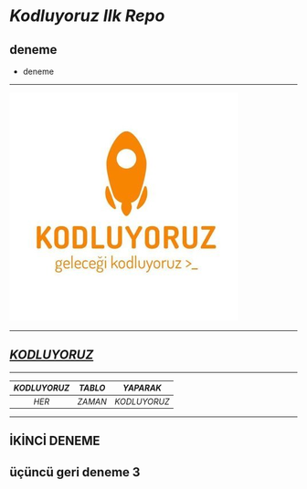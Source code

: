# ***Kodluyoruz Ilk Repo***

## deneme
* deneme
---
![kodluyoruz](https://raw.githubusercontent.com/Kodluyoruz/taskforce/git/git/markdown-nedir-nasil-kullaniriz-/figures/kodluyoruz_logo.jpg)

---

   ## [***KODLUYORUZ***](https://kodluyoruz.org)
   ---

|*KODLUYORUZ*|*TABLO*|*YAPARAK*|
|:---:|:---:|:---:|
|*HER*|*ZAMAN*|*KODLUYORUZ*|

----

## İKİNCİ DENEME

## üçüncü geri deneme 3
